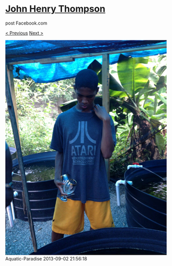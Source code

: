 # [John Henry Thompson](../README.md)
post Facebook.com

[< Previous](2014-03-03-2.md) [Next >](2013-09-02-2.md)

[![](../media/2013-09-02/Aquatic-Paradise.jpg)](../README.md)
Aquatic-Paradise
2013-09-02 21:56:18